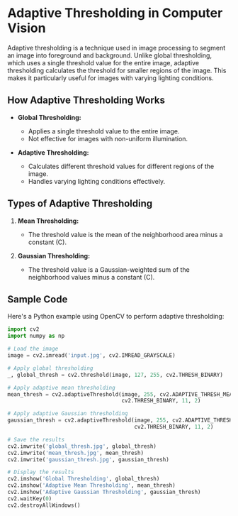 
# Adaptive Thresholding in Computer Vision

Adaptive thresholding is a technique used in image processing to segment an image into foreground and background. Unlike global thresholding, which uses a single threshold value for the entire image, adaptive thresholding calculates the threshold for smaller regions of the image. This makes it particularly useful for images with varying lighting conditions.

## How Adaptive Thresholding Works

- **Global Thresholding:**
    - Applies a single threshold value to the entire image.
    - Not effective for images with non-uniform illumination.

- **Adaptive Thresholding:**
    - Calculates different threshold values for different regions of the image.
    - Handles varying lighting conditions effectively.

## Types of Adaptive Thresholding

1. **Mean Thresholding:**
    - The threshold value is the mean of the neighborhood area minus a constant \(C\).

2. **Gaussian Thresholding:**
    - The threshold value is a Gaussian-weighted sum of the neighborhood values minus a constant \(C\).

## Sample Code

Here's a Python example using OpenCV to perform adaptive thresholding:

```python
import cv2
import numpy as np

# Load the image
image = cv2.imread('input.jpg', cv2.IMREAD_GRAYSCALE)

# Apply global thresholding
_, global_thresh = cv2.threshold(image, 127, 255, cv2.THRESH_BINARY)

# Apply adaptive mean thresholding
mean_thresh = cv2.adaptiveThreshold(image, 255, cv2.ADAPTIVE_THRESH_MEAN_C, 
                                    cv2.THRESH_BINARY, 11, 2)

# Apply adaptive Gaussian thresholding
gaussian_thresh = cv2.adaptiveThreshold(image, 255, cv2.ADAPTIVE_THRESH_GAUSSIAN_C, 
                                        cv2.THRESH_BINARY, 11, 2)

# Save the results
cv2.imwrite('global_thresh.jpg', global_thresh)
cv2.imwrite('mean_thresh.jpg', mean_thresh)
cv2.imwrite('gaussian_thresh.jpg', gaussian_thresh)

# Display the results
cv2.imshow('Global Thresholding', global_thresh)
cv2.imshow('Adaptive Mean Thresholding', mean_thresh)
cv2.imshow('Adaptive Gaussian Thresholding', gaussian_thresh)
cv2.waitKey(0)
cv2.destroyAllWindows()
